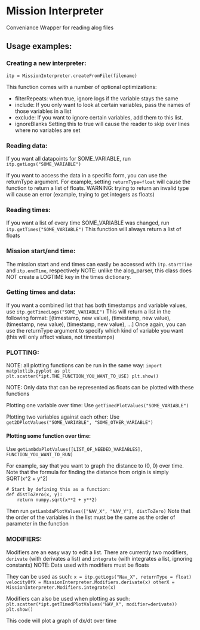 # Mission Interpreter
Conveniance Wrapper for reading alog files


## Usage examples:

### Creating a new interpreter:
    itp = MissionInterpreter.createFromFile(filename)
  
This function comes with a number of optional optimizations:
   - filterRepeats: when true, ignore logs if the variable stays the same
   - include:       If you only want to look at certain variables, pass the names of those variables in a list
   - exclude:       If you want to ignore certain variables, add them to this list.
   - ignoreBlanks   Setting this to true will cause the reader to skip over lines where no variables are set
       
       
### Reading data:
If you want all datapoints for SOME_VARIABLE, run `itp.getLogs("SOME_VARIABLE")`
    
If you want to access the data in a specific form, you can use the returnType argument. For example, setting `returnType=float` will cause the function to return a list of floats.
WARNING: trying to return an invalid type will cause an error (example, trying to get integers as floats)
    
### Reading times:
If you want a list of every time SOME_VARIABLE was changed, run `itp.getTimes("SOME_VARIABLE")`
This function will always return a list of floats
    
### Mission start/end time:
The mission start and end times can easily be accessed with `itp.startTime` and `itp.endTime`, respectively
NOTE: unlike the alog_parser, this class does NOT create a LOGTIME key in the times dictionary.
    
### Getting times and data:
If you want a combined list that has both timestamps and variable values, use `itp.getTimedLogs("SOME_VARIABLE")`
This will return a list in the following format: [(timestamp, new value), (timestamp, new value), (timestamp, new value), (timestamp, new value), ...]
Once again, you can use the returnType argument to specify which kind of variable you want (this will only affect values, not timestamps)

### PLOTTING:
NOTE: all plotting functions can be run in the same way:
    `import matplotlib.pyplot as plt
    plt.scatter(*ipt.THE_FUNCTION_YOU_WANT_TO_USE)
    plt.show()`

NOTE: Only data that can be represented as floats can be plotted with these functions

Plotting one variable over time: Use `getTimedPlotValues("SOME_VARIABLE")`

Plotting two variables against each other: Use `get2DPlotValues("SOME_VARIABLE", "SOME_OTHER_VARIABLE")`

#### Plotting some function over time:
Use `getLambdaPlotValues([LIST_OF_NEEDED_VARIABLES], FUNCTION_YOU_WANT_TO_RUN)`

For example, say that you want to graph the distance to (0, 0) over time.
Note that the formula for finding the distance from origin is simply SQRT(x^2 + y^2)

    # Start by defining this as a function:
    def distToZero(x, y):
        return numpy.sqrt(x**2 + y**2)

Then run `getLambdaPlotValues(["NAV_X", "NAV_Y"], distToZero)`
Note that the order of the variables in the list must be the same as the order of parameter in the function
            
            
### MODIFIERS:
Modifiers are an easy way to edit a list.
There are currently two modifiers, `derivate` (with derivates a list) and `integrate` (with integrates a list, ignoring constants)
NOTE: Data used with modifiers must be floats

They can be used as such:
    `x = itp.getLogs("Nav_X", returnType = float)
    velocityOfX = MissionInterpreter.Modifiers.derivate(x)
    otherX = MissionInterpreter.Modifiers.integrate(x)`

Modifiers can also be used when plotting as such:
    `plt.scatter(*ipt.getTimedPlotValues("NAV_X", modifier=derivate))
    plt.show()`

This code will plot a graph of dx/dt over time
    
